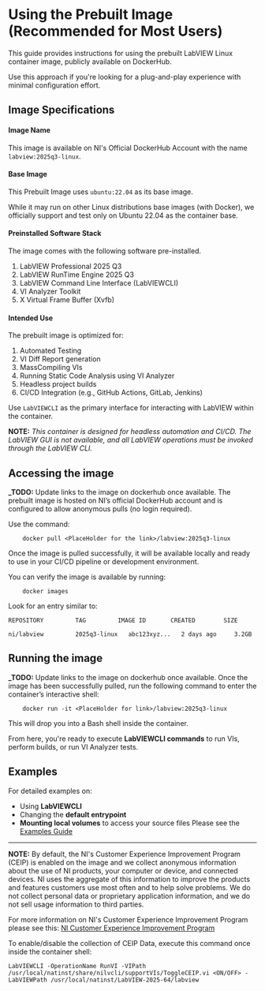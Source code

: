 # Using the Prebuilt Image (Recommended for Most Users)
This guide provides instructions for using the prebuilt LabVIEW Linux container image, publicly available on DockerHub.

Use this approach if you're looking for a plug-and-play experience with minimal configuration effort.

## Image Specifications
#### Image Name
This image is available on NI's Official DockerHub Account with the name `labview:2025q3-linux`.

#### Base Image
This Prebuilt Image uses `ubuntu:22.04` as its base image. 

While it may run on other Linux distributions base images (with Docker), we officially support and test only on Ubuntu 22.04 as the container base.

#### Preinstalled Software Stack
The image comes with the following software pre-installed.
1. LabVIEW Professional 2025 Q3
2. LabVIEW RunTime Engine 2025 Q3
3. LabVIEW Command Line Interface (LabVIEWCLI)
4. VI Analyzer Toolkit
5. X Virtual Frame Buffer (Xvfb)

#### Intended Use
The prebuilt image is optimized for:
1. Automated Testing
2. VI Diff Report generation
3. MassCompiling VIs
4. Running Static Code Analysis using VI Analyzer
5. Headless project builds
6. CI/CD Integration (e.g., GitHub Actions, GitLab, Jenkins)

Use `LabVIEWCLI` as the primary interface for interacting with LabVIEW within the container.

**NOTE:** _This container is designed for headless automation and CI/CD. The LabVIEW GUI is not available, and all LabVIEW operations must be invoked through the LabVIEW CLI._

## Accessing the image
**_TODO:** Update links to the image on dockerhub once available.
The prebuilt image is hosted on NI’s official DockerHub account and is configured to allow anonymous pulls (no login required).

Use the command:
```
    docker pull <PlaceHolder for the link>/labview:2025q3-linux
```
Once the image is pulled successfully, it will be available locally and ready to use in your CI/CD pipeline or development environment.

You can verify the image is available by running:
```
    docker images
```
Look for an entry similar to:

```
REPOSITORY         TAG         IMAGE ID       CREATED        SIZE

ni/labview         2025q3-linux   abc123xyz...   2 days ago     3.2GB
```
## Running the image
**_TODO:** Update links to the image on dockerhub once available.
Once the image has been successfully pulled, run the following command to enter the container’s interactive shell:
```
    docker run -it <PlaceHolder for link>/labview:2025q3-linux
```

This will drop you into a Bash shell inside the container.

From here, you're ready to execute **LabVIEWCLI commands** to run VIs, perform builds, or run VI Analyzer tests. 

## Examples
For detailed examples on:
- Using **LabVIEWCLI**
- Changing the **default entrypoint**
- **Mounting local volumes** to access your source files
Please see the [Examples Guide](./examples.md)
---
**NOTE:** By default, the NI's Customer Experience Improvement Program (CEIP) is enabled on the image and we collect anonymous information about the use of NI products, your computer or device, and connected devices. NI uses the aggregate of this information to improve the products and features customers use most often and to help solve problems. We do not collect personal data or proprietary application information, and we do not sell usage information to third parties.

For more information on NI's Customer Experience Improvement Program please see this: [NI Customer Experience Improvement Program](https://www.ni.com/en/about-ni/legal/ceip.html?srsltid=AfmBOorZGikj9CSWmeYxwtWemmv_Byhk3ew3YcSwNaRmAhkIBtCzXWmF)

To enable/disable the collection of CEIP Data, execute this command once inside the container shell:
```
LabVIEWCLI -OperationName RunVI -VIPath /usr/local/natinst/share/nilvcli/supportVIs/ToggleCEIP.vi <ON/OFF> -LabVIEWPath /usr/local/natinst/LabVIEW-2025-64/labview
```